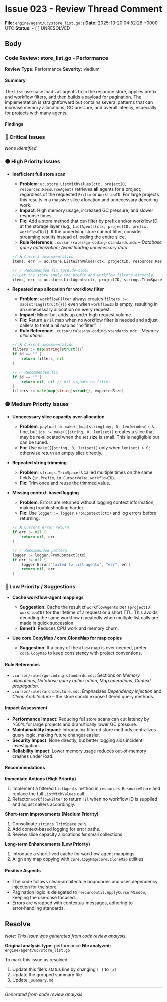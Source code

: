 # Issue 023 - Review Thread Comment

**File:** `engine/agent/uc/store_list.go:1`
**Date:** 2025-10-20 04:52:28 +0000 UTC
**Status:** - [ ] UNRESOLVED

## Body

### Code Review: store_list.go - Performance

**Review Type:** Performance
**Severity:** Medium

#### Summary

The `List` use‑case loads all agents from the resource store, applies prefix and workflow filters, and then builds a payload for pagination. The implementation is straightforward but contains several patterns that can increase memory allocations, GC pressure, and overall latency, especially for projects with many agents.

#### Findings

### 🔴 Critical Issues

_None identified._

### 🟠 High Priority Issues

- **Inefficient full store scan**
  - **Problem**: `uc.store.ListWithValues(ctx, projectID, resources.ResourceAgent)` retrieves **all** agents for a project, regardless of the requested `Prefix` or `WorkflowID`. For large projects this results in a massive slice allocation and unnecessary decoding work.
  - **Impact**: High memory usage, increased GC pressure, and slower response times.
  - **Fix**: Add a store method that can filter by prefix and/or workflow ID at the storage layer (e.g., `ListAgents(ctx, projectID, prefix, workflowIDs)`). If the underlying store cannot filter, consider streaming results instead of loading the entire slice.
  - **Rule Reference**: `.cursor/rules/go-coding-standards.mdc` – _Database query optimization_; _Avoid loading unnecessary data_.

  ```go
  // ❌ Current implementation
  items, err := uc.store.ListWithValues(ctx, projectID, resources.ResourceAgent)

  // ✅ Recommended fix (pseudo‑code)
  // Let the store apply the prefix and workflow filters directly.
  items, err := uc.store.ListAgents(ctx, projectID, strings.TrimSpace(in.Prefix), filterIDs)
  ```

- **Repeated map allocation for workflow filter**
  - **Problem**: `workflowFilter` always creates `filters := map[string]struct{}{}` even when `workflowID` is empty, resulting in an unnecessary allocation on every request.
  - **Impact**: Minor but adds up under high request volume.
  - **Fix**: Return a `nil` map when no workflow filter is needed and adjust callers to treat a nil map as “no filter”.
  - **Rule Reference**: `.cursor/rules/go-coding-standards.mdc` – _Memory allocations_.

  ```go
  // ❌ Current implementation
  filters := map[string]struct{}{}
  if id == "" {
      return filters, nil
  }

  // ✅ Recommended fix
  if id == "" {
      return nil, nil // nil signals no filter
  }
  filters := make(map[string]struct{}, expectedSize)
  ```

### 🟡 Medium Priority Issues

- **Unnecessary slice capacity over‑allocation**
  - **Problem**: `payload := make([]map[string]any, 0, len(window))` is fine, but `ids := make([]string, 0, len(set))` creates a slice that may be re‑allocated when the set size is small. This is negligible but can be tuned.
  - **Fix**: Use `make([]string, 0, len(set))` only when `len(set) > 0`; otherwise return an empty slice directly.

- **Repeated string trimming**
  - **Problem**: `strings.TrimSpace` is called multiple times on the same fields (`in.Prefix`, `in.CursorValue`, `workflowID`).
  - **Fix**: Trim once and reuse the trimmed value.

- **Missing context‑based logging**
  - **Problem**: Errors are returned without logging context information, making troubleshooting harder.
  - **Fix**: Use `logger := logger.FromContext(ctx)` and log errors before returning.

  ```go
  // ❌ Current error return
  if err != nil {
      return nil, err
  }

  // ✅ Recommended pattern
  logger := logger.FromContext(ctx)
  if err != nil {
      logger.Error("failed to list agents", "err", err)
      return nil, err
  }
  ```

### 🔵 Low Priority / Suggestions

- **Cache workflow‑agent mappings**
  - **Suggestion**: Cache the result of `workflowAgents` per `(projectID, workflowID)` for the lifetime of a request or a short TTL. This avoids decoding the same workflow repeatedly when multiple list calls are made in quick succession.
  - **Benefit**: Reduces CPU work and memory churn.

- **Use core.CopyMap / core.CloneMap for map copies**
  - **Suggestion**: If a copy of the `allow` map is ever needed, prefer `core.CopyMap` to keep consistency with project conventions.

#### Rule References

- `.cursor/rules/go-coding-standards.mdc`: Sections on _Memory allocations_, _Database query optimization_, _Map operations_, _Context propagation_.
- `.cursor/rules/architecture.mdc`: Emphasizes _Dependency injection_ and _Clean Architecture_ – the store should expose filtered query methods.

#### Impact Assessment

- **Performance Impact**: Reducing full store scans can cut latency by >50% for large projects and dramatically lower GC pressure.
- **Maintainability Impact**: Introducing filtered store methods centralizes query logic, making future changes easier.
- **Security Impact**: None directly, but better logging aids incident investigation.
- **Reliability Impact**: Lower memory usage reduces out‑of‑memory crashes under load.

#### Recommendations

**Immediate Actions (High Priority)**

1. Implement a filtered `ListAgents` method in `resources.ResourceStore` and replace the full `ListWithValues` call.
2. Refactor `workflowFilter` to return `nil` when no workflow ID is supplied and adjust callers accordingly.

**Short‑term Improvements (Medium Priority)**

1. Consolidate `strings.TrimSpace` calls.
2. Add context‑based logging for error paths.
3. Review slice capacity allocations for small collections.

**Long‑term Enhancements (Low Priority)**

1. Introduce a short‑lived cache for workflow‑agent mappings.
2. Align any map copying with `core.CopyMap`/`core.CloneMap` utilities.

#### Positive Aspects

- The code follows clean‑architecture boundaries and uses dependency injection for the store.
- Pagination logic is delegated to `resourceutil.ApplyCursorWindow`, keeping the use‑case focused.
- Errors are wrapped with contextual messages, adhering to error‑handling standards.

## Resolve

_Note: This issue was generated from code review analysis._

**Original analysis type:** performance
**File analyzed:** `engine/agent/uc/store_list.go`

To mark this issue as resolved:

1. Update this file's status line by changing `[ ]` to `[x]`
2. Update the grouped summary file
3. Update `_summary.md`

---

_Generated from code review analysis_
